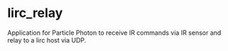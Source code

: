# lirc_relay
Application for Particle Photon to receive IR commands via IR sensor and relay to a lirc host via UDP.
